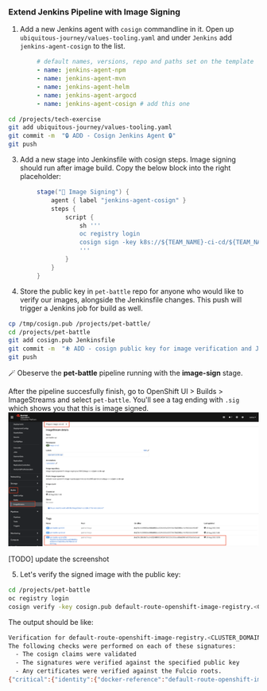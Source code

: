 ### Extend Jenkins Pipeline with Image Signing

1. Add a new Jenkins agent with `cosign` commandline in it. Open up `ubiquitous-journey/values-tooling.yaml` and under `Jenkins` add `jenkins-agent-cosign` to the list.

```yaml
        # default names, versions, repo and paths set on the template
        - name: jenkins-agent-npm
        - name: jenkins-agent-mvn
        - name: jenkins-agent-helm
        - name: jenkins-agent-argocd
        - name: jenkins-agent-cosign # add this one
```

```bash
cd /projects/tech-exercise
git add ubiquitous-journey/values-tooling.yaml
git commit -m  "🔒 ADD - Cosign Jenkins Agent 🔒" 
git push
```


3. Add a new stage into Jenkinsfile with cosign steps. Image signing should run after image build. Copy the below block into the right placeholder:

```groovy
		stage("🔏 Image Signing") {
			agent { label "jenkins-agent-cosign" }
			steps {
				script {
                    sh '''
                    oc registry login
                    cosign sign -key k8s://${TEAM_NAME}-ci-cd/${TEAM_NAME}-cosign `oc registry info`/${DESTINATION_NAMESPACE}/${APP_NAME}:${VERSION}
                    '''
				}
			}
		}

```

4. Store the public key in `pet-battle` repo for anyone who would like to verify our images, alongside the Jenkinsfile changes. This push will trigger a Jenkins job for build as well.

```bash
cp /tmp/cosign.pub /projects/pet-battle/
cd /projects/pet-battle
git add cosign.pub Jenkinsfile
git commit -m  "⛹️ ADD - cosign public key for image verification and Jenkinsfile updated ⛹️"
git push
```

🪄 Obeserve the **pet-battle** pipeline running with the **image-sign** stage.

After the pipeline succesfully finish, go to OpenShift UI > Builds > ImageStreams and select `pet-battle`. You'll see a tag ending with `.sig` which shows you that this is image signed. 
![cosign-image-signing](images/cosign-image-signing.png)

[TODO] update the screenshot

5. Let's verify the signed image with the public key:

```bash
cd /projects/pet-battle
oc registry login
cosign verify -key cosign.pub default-route-openshift-image-registry.<CLUSTER_DOMAIN>/<TEAM_NAME>-cd-cd/pet-battle
```

The output should be like:

```bash
Verification for default-route-openshift-image-registry.<CLUSTER_DOMAIN>/<TEAM_NAME>-ci-cd/pet-battle --
The following checks were performed on each of these signatures:
  - The cosign claims were validated
  - The signatures were verified against the specified public key
  - Any certificates were verified against the Fulcio roots.
{"critical":{"identity":{"docker-reference":"default-route-openshift-image-registry.<CLUSTER_DOMAIN>/<TEAM_NAME>-ci-cd/pet-battle"},"image":{"docker-manifest-digest":"sha256:ec332c568ef608b6f1d2d179d9ac154523fbe412b4f893d76d49d267a7973fea"},"type":"cosign container image signature"},"optional":null}
```
